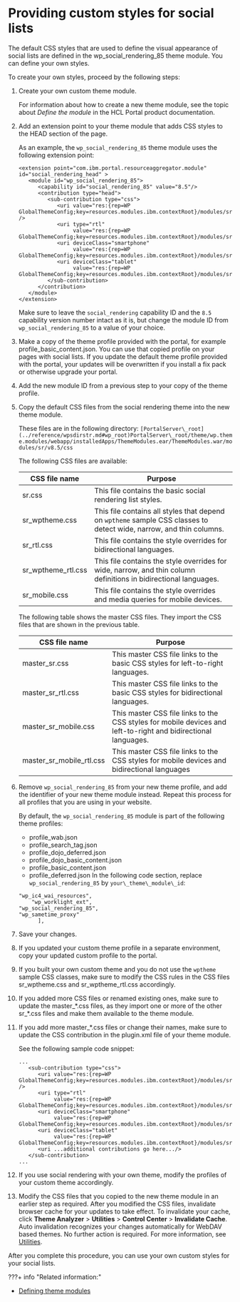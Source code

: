 # Providing custom styles for social lists

The default CSS styles that are used to define the visual appearance of social lists are defined in the wp\_social\_rendering\_85 theme module. You can define your own styles.

To create your own styles, proceed by the following steps:

1.  Create your own custom theme module.

    For information about how to create a new theme module, see the topic about *Define the module* in the HCL Portal product documentation.

2.  Add an extension point to your theme module that adds CSS styles to the HEAD section of the page.

    As an example, the `wp_social_rendering_85` theme module uses the following extension point:

    ```
    <extension point="com.ibm.portal.resourceaggregator.module" id="social_rendering_head" >
       <module id="wp_social_rendering_85">
          <capability id="social_rendering_85" value="8.5"/>
          <contribution type="head">
             <sub-contribution type="css">
                <uri value="res:{rep=WP GlobalThemeConfig;key=resources.modules.ibm.contextRoot}/modules/sr/v8.5/css/master_sr.css" />
                <uri type="rtl" 
                     value="res:{rep=WP GlobalThemeConfig;key=resources.modules.ibm.contextRoot}/modules/sr/v8.5/css/master_sr_rtl.css"/>
                <uri deviceClass="smartphone" 
                     value="res:{rep=WP GlobalThemeConfig;key=resources.modules.ibm.contextRoot}/modules/sr/v8.5/css/master_sr_mobile.css"/>
                <uri deviceClass="tablet" 
                     value="res:{rep=WP GlobalThemeConfig;key=resources.modules.ibm.contextRoot}/modules/sr/v8.5/css/master_sr_mobile.css"/>
             </sub-contribution>
          </contribution>
       </module>
    </extension>
    ```

    Make sure to leave the `social_rendering` capability ID and the `8.5` capability version number intact as it is, but change the module ID from `wp_social_rendering_85` to a value of your choice.

3.  Make a copy of the theme profile provided with the portal, for example profile\_basic\_content.json. You can use that copied profile on your pages with social lists. If you update the default theme profile provided with the portal, your updates will be overwritten if you install a fix pack or otherwise upgrade your portal.

4.  Add the new module ID from a previous step to your copy of the theme profile.

5.  Copy the default CSS files from the social rendering theme into the new theme module.

    These files are in the following directory: `[PortalServer\_root](../reference/wpsdirstr.md#wp_root)PortalServer\_root/theme/wp.theme.modules/webapp/installedApps/ThemeModules.ear/ThemeModules.war/modules/sr/v8.5/css`

    The following CSS files are available:

    |CSS file name|Purpose|
    |-------------|-------|
    |sr.css|This file contains the basic social rendering list styles.|
    |sr\_wptheme.css|This file contains all styles that depend on `wptheme` sample CSS classes to detect wide, narrow, and thin columns.|
    |sr\_rtl.css|This file contains the style overrides for bidirectional languages.|
    |sr\_wptheme\_rtl.css|This file contains the style overrides for wide, narrow, and thin column definitions in bidirectional languages.|
    |sr\_mobile.css|This file contains the style overrides and media queries for mobile devices.|

    The following table shows the master CSS files. They import the CSS files that are shown in the previous table.

    |CSS file name|Purpose|
    |-------------|-------|
    |master\_sr.css|This master CSS file links to the basic CSS styles for left-to-right languages.|
    |master\_sr\_rtl.css|This master CSS file links to the basic CSS styles for bidirectional languages.|
    |master\_sr\_mobile.css|This master CSS file links to the CSS styles for mobile devices and left-to-right and bidirectional languages.|
    |master\_sr\_mobile\_rtl.css|This master CSS file links to the CSS styles for mobile devices and bidirectional languages|

6.  Remove `wp_social_rendering_85` from your new theme profile, and add the identifier of your new theme module instead. Repeat this process for all profiles that you are using in your website.

    By default, the `wp_social_rendering_85` module is part of the following theme profiles:

    -   profile\_wab.json
    -   profile\_search\_tag.json
    -   profile\_dojo\_deferred.json
    -   profile\_dojo\_basic\_content.json
    -   profile\_basic\_content.json
    -   profile\_deferred.json
    In the following code section, replace `wp_social_rendering_85` by `your\_theme\_module\_id`:

    ```
    "wp_ic4_wai_resources",
    	"wp_worklight_ext",
    "wp_social_rendering_85",
    "wp_sametime_proxy"    
          ],
    ```

7.  Save your changes.

8.  If you updated your custom theme profile in a separate environment, copy your updated custom profile to the portal.

9.  If you built your own custom theme and you do not use the `wptheme` sample CSS classes, make sure to modify the CSS rules in the CSS files sr\_wptheme.css and sr\_wptheme\_rtl.css accordingly.

10. If you added more CSS files or renamed existing ones, make sure to update the master\_\*.css files, as they import one or more of the other sr\_\*.css files and make them available to the theme module.

11. If you add more master\_\*.css files or change their names, make sure to update the CSS contribution in the plugin.xml file of your theme module.

    See the following sample code snippet:

    ```
    ... 
       <sub-contribution type="css">
          <uri value="res:{rep=WP GlobalThemeConfig;key=resources.modules.ibm.contextRoot}/modules/sr/v8.5/css/master_sr.css" />
          <uri type="rtl" 
               value="res:{rep=WP GlobalThemeConfig;key=resources.modules.ibm.contextRoot}/modules/sr/v8.5/css/master_sr_rtl.css"/>
          <uri deviceClass="smartphone" 
               value="res:{rep=WP GlobalThemeConfig;key=resources.modules.ibm.contextRoot}/modules/sr/v8.5/css/master_sr_mobile.css"/>
          <uri deviceClass="tablet" 
               value="res:{rep=WP GlobalThemeConfig;key=resources.modules.ibm.contextRoot}/modules/sr/v8.5/css/master_sr_mobile.css"/>
          <uri ...additional contributions go here.../>
       </sub-contribution>
    ...
    ```

12. If you use social rendering with your own theme, modify the profiles of your custom theme accordingly.

13. Modify the CSS files that you copied to the new theme module in an earlier step as required. After you modified the CSS files, invalidate browser cache for your updates to take effect. To invalidate your cache, click **Theme Analyzer** \> **Utilities** \> **Control Center** \> **Invalidate Cache**. Auto invalidation recognizes your changes automatically for WebDAV based themes. No further action is required. For more information, see [Utilities](../../../../themes_skins/the_module_framework/themeopt_analyzer/utilities/index.md).


After you complete this procedure, you can use your own custom styles for your social lists.


???+ info "Related information:"
   - [Defining theme modules](../../../../../guide_me/tutorials/scriptapps/common-setup/optimized-scriptapps/dependencies_as_module.md)

